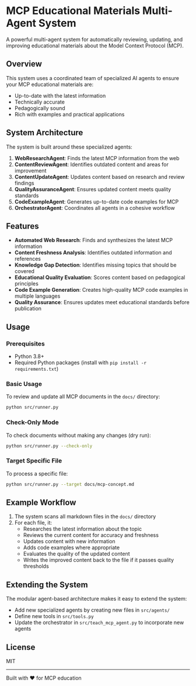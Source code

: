 # MCP Educational Materials Multi-Agent System

A powerful multi-agent system for automatically reviewing, updating, and improving educational materials about the Model Context Protocol (MCP).

## Overview

This system uses a coordinated team of specialized AI agents to ensure your MCP educational materials are:

- Up-to-date with the latest information
- Technically accurate
- Pedagogically sound
- Rich with examples and practical applications

## System Architecture

The system is built around these specialized agents:

1. **WebResearchAgent**: Finds the latest MCP information from the web
2. **ContentReviewAgent**: Identifies outdated content and areas for improvement
3. **ContentUpdateAgent**: Updates content based on research and review findings
4. **QualityAssuranceAgent**: Ensures updated content meets quality standards
5. **CodeExampleAgent**: Generates up-to-date code examples for MCP
6. **OrchestratorAgent**: Coordinates all agents in a cohesive workflow

## Features

- **Automated Web Research**: Finds and synthesizes the latest MCP information
- **Content Freshness Analysis**: Identifies outdated information and references
- **Knowledge Gap Detection**: Identifies missing topics that should be covered
- **Educational Quality Evaluation**: Scores content based on pedagogical principles
- **Code Example Generation**: Creates high-quality MCP code examples in multiple languages
- **Quality Assurance**: Ensures updates meet educational standards before publication

## Usage

### Prerequisites

- Python 3.8+
- Required Python packages (install with `pip install -r requirements.txt`)

### Basic Usage

To review and update all MCP documents in the `docs/` directory:

```bash
python src/runner.py
```

### Check-Only Mode

To check documents without making any changes (dry run):

```bash
python src/runner.py --check-only
```

### Target Specific File

To process a specific file:

```bash
python src/runner.py --target docs/mcp-concept.md
```

## Example Workflow

1. The system scans all markdown files in the `docs/` directory
2. For each file, it:
   - Researches the latest information about the topic
   - Reviews the current content for accuracy and freshness
   - Updates content with new information
   - Adds code examples where appropriate
   - Evaluates the quality of the updated content
   - Writes the improved content back to the file if it passes quality thresholds

## Extending the System

The modular agent-based architecture makes it easy to extend the system:

- Add new specialized agents by creating new files in `src/agents/`
- Define new tools in `src/tools.py`
- Update the orchestrator in `src/teach_mcp_agent.py` to incorporate new agents

## License

MIT

---

Built with ❤️ for MCP education
